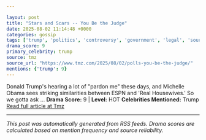 ```yaml
---

layout: post
title: "Stars and Scars -- You Be the Judge"
date: 2025-08-02 11:14:48 +0000
categories: gossip
tags: ['trump', 'politics', 'controversy', 'government', 'legal', 'source-tmz', 'drama-hot']
drama_score: 9
primary_celebrity: trump
source: tmz
source_url: "https://www.tmz.com/2025/08/02/polls-you-be-the-judge/"
mentions: {'trump': 9}
---
```


Donald Trump's hearing a lot of "pardon me" these days, and Michelle Obama sees striking similarities between ESPN and 'Real Housewives.' So we gotta ask ... **Drama Score:** 9 | **Level:** HOT **Celebrities Mentioned:** Trump [Read full article at Tmz](https://www.tmz.com/2025/08/02/polls-you-be-the-judge/)

---

*This post was automatically generated from RSS feeds. Drama scores are calculated based on mention frequency and source reliability.*